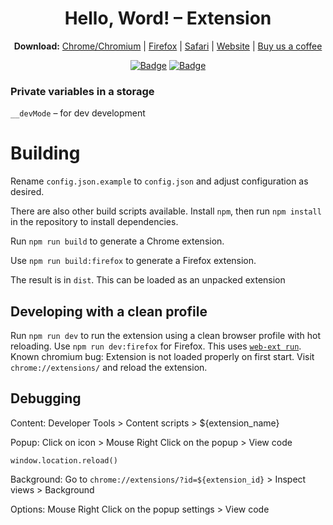 <h1 align="center">Hello, Word! – Extension</h1>

<p align="center">
  <b>Download:</b>
  <a href="https://chrome.google.com/webstore/detail/wordzzz-%E2%80%93-learn-language/iekapmfhbnlnpgapdilmdlehfmelengm">Chrome/Chromium</a> |
  <a href="https://addons.mozilla.org/en-US/firefox/addon/wordzzz-learn-languages-by-sub">Firefox</a> |
  <a href="https://apps.apple.com/us/app/wordzzz/id1536124213">Safari</a> |
  <a href="https://wordzzz.app">Website</a> |
  <a href="https://www.patreon.com/wordzzz">Buy us a coffee</a>
</p>

<p align="center">
  <a href="https://chrome.google.com/webstore/detail/wordzzz-%E2%80%93-learn-language/iekapmfhbnlnpgapdilmdlehfmelengm"><img src="https://img.shields.io/chrome-web-store/users/iekapmfhbnlnpgapdilmdlehfmelengm?label=Chrome%20Users" alt="Badge"></img></a>
  <a href="https://addons.mozilla.org/addon/sponsorblock/?src=external-github"><img src="https://img.shields.io/amo/users/wordzzz-learn-languages-by-sub?label=Firefox%20Users" alt="Badge"></img></a>
</p>

### Private variables in a storage

`__devMode` – for dev development

# Building

Rename `config.json.example` to `config.json` and adjust configuration as desired.

There are also other build scripts available. Install `npm`, then run `npm install` in the repository to install dependencies.

Run `npm run build` to generate a Chrome extension.

Use `npm run build:firefox` to generate a Firefox extension.

The result is in `dist`. This can be loaded as an unpacked extension

## Developing with a clean profile

Run `npm run dev` to run the extension using a clean browser profile with hot reloading. Use `npm run dev:firefox` for Firefox. This uses [`web-ext run`](https://extensionworkshop.com/documentation/develop/web-ext-command-reference/#commands).  
Known chromium bug: Extension is not loaded properly on first start. Visit `chrome://extensions/` and reload the extension.

## Debugging

Content: Developer Tools > Content scripts > ${extension_name}

Popup: Click on icon > Mouse Right Click on the popup > View code

`window.location.reload()`

Background: Go to `chrome://extensions/?id=${extension_id}` > Inspect views > Background

Options: Mouse Right Click on the popup settings > View code
